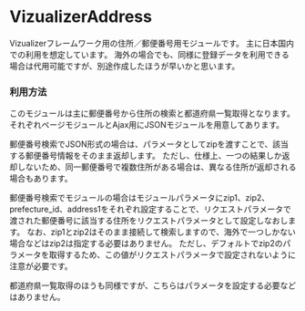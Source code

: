 VizualizerAddress
=================

Vizualizerフレームワーク用の住所／郵便番号用モジュールです。
主に日本国内での利用を想定しています。
海外の場合でも、同様に登録データを利用できる場合は代用可能ですが、別途作成したほうが早いかと思います。

### 利用方法

このモジュールは主に郵便番号から住所の検索と都道府県一覧取得となります。
それぞれページモジュールとAjax用にJSONモジュールを用意してあります。

郵便番号検索でJSON形式の場合は、パラメータとしてzipを渡すことで、該当する郵便番号情報をそのまま返却します。
ただし、仕様上、一つの結果しか返却しないため、同一郵便番号で複数住所がある場合は、異なる住所が返却される場合もあります。

郵便番号検索でモジュールの場合はモジュールパラメータにzip1、zip2、prefecture_id、address1をそれぞれ設定することで、リクエストパラメータで渡された郵便番号に該当する住所をリクエストパラメータとして設定しなおします。
なお、zip1とzip2はそのまま接続して検索しますので、海外で一つしかない場合などはzip2は指定する必要はありません。
ただし、デフォルトでzip2のパラメータを取得するため、この値がリクエストパラメータで設定されないように注意が必要です。

都道府県一覧取得のほうも同様ですが、こちらはパラメータを設定する必要などはありません。

